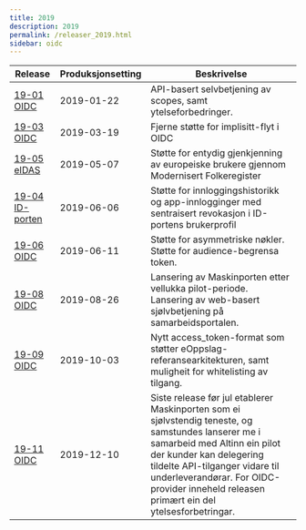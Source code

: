 ```yaml
---
title: 2019
description: 2019
permalink: /releaser_2019.html
sidebar: oidc
---
```


|Release|Produksjonsetting|Beskrivelse|
|-|-|-|
|[19-01 OIDC](19-01_OIDC.html)|2019-01-22| API-basert selvbetjening av scopes, samt ytelseforbedringer. |
|[19-03 OIDC](19-03_OIDC.html)|2019-03-19| Fjerne støtte for implisitt-flyt i OIDC |
|[19-05 eIDAS](19-05_eIDAS.html)|2019-05-07| Støtte for entydig gjenkjenning av europeiske brukere gjennom Modernisert Folkeregister |
|[19-04 ID-porten](19-04_ID-porten.html)|2019-06-06| Støtte for innloggingshistorikk og app-innlogginger med sentraisert revokasjon i ID-portens brukerprofil  |
|[19-06 OIDC](19-06_OIDC.html)|2019-06-11| Støtte for asymmetriske nøkler.    Støtte for audience-begrensa token. |
|[19-08 OIDC](19-08_OIDC.html)|2019-08-26| Lansering av Maskinporten etter vellukka pilot-periode.    Lansering av web-basert sjølvbetjening på samarbeidsportalen. |
|[19-09 OIDC](19-09_OIDC.html)|2019-10-03| Nytt access_token-format som støtter eOppslag-referansearkitekturen, samt muligheit for whitelisting av tilgang. |
|[19-11 OIDC](19-11_OIDC.html)|2019-12-10| Siste release før jul etablerer Maskinporten som ei sjølvstendig teneste, og samstundes lanserer me i samarbeid med Altinn ein pilot der kunder kan delegering tildelte API-tilganger vidare til underleverandørar.    For OIDC-provider inneheld releasen primært ein del ytelsesforbetringar.  |
